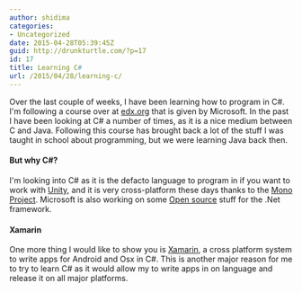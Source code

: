 ```yaml
---
author: shidima
categories:
- Uncategorized
date: 2015-04-28T05:39:45Z
guid: http://drunkturtle.com/?p=17
id: 17
title: Learning C#
url: /2015/04/28/learning-c/
---
```


Over the last couple of weeks, I have been learning how to program in C#. I'm following a course over at <a href="http://www.edx.org">edx.org</a> that is given by Microsoft. In the past I have been looking at C# a number of times, as it is a nice medium between C and Java. Following this course has brought back a lot of the stuff I was taught in school about programming, but we were learning Java back then.
<h4>But why C#?</h4>
I'm looking into C# as it is the defacto language to program in if you want to work with <a href="http://www.unity3d.com">Unity</a>, and it is very cross-platform these days thanks to the <a href="http://www.mono-project.com/">Mono Project</a>. Microsoft is also working on some <a href="https://github.com/Microsoft/dotnet">Open source</a> stuff for the .Net framework.
<h4>Xamarin</h4>
One more thing I would like to show you is <a href="http://xamarin.com/">Xamarin</a>, a cross platform system to write apps for Android and Osx in C#. This is another major reason for me to try to learn C# as it would allow my to write apps in on language and release it on all major platforms.